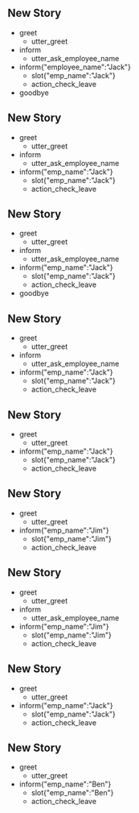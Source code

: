 ## New Story
* greet
    - utter_greet
* inform
    - utter_ask_employee_name
* inform{"employee_name":"Jack"}
    - slot{"emp_name":"Jack"}
    - action_check_leave
* goodbye

## New Story

* greet
    - utter_greet
* inform
    - utter_ask_employee_name
* inform{"emp_name":"Jack"}
    - slot{"emp_name":"Jack"}
    - action_check_leave

## New Story

* greet
    - utter_greet
* inform
    - utter_ask_employee_name
* inform{"emp_name":"Jack"}
    - slot{"emp_name":"Jack"}
    - action_check_leave
* goodbye

## New Story

* greet
    - utter_greet
* inform
    - utter_ask_employee_name
* inform{"emp_name":"Jack"}
    - slot{"emp_name":"Jack"}
    - action_check_leave

## New Story

* greet
    - utter_greet
* inform{"emp_name":"Jack"}
    - slot{"emp_name":"Jack"}
    - action_check_leave

## New Story

* greet
    - utter_greet
* inform{"emp_name":"Jim"}
    - slot{"emp_name":"Jim"}
    - action_check_leave

## New Story

* greet
    - utter_greet
* inform
    - utter_ask_employee_name
* inform{"emp_name":"Jim"}
    - slot{"emp_name":"Jim"}
    - action_check_leave

## New Story

* greet
    - utter_greet
* inform{"emp_name":"Jack"}
    - slot{"emp_name":"Jack"}
    - action_check_leave

## New Story

* greet
    - utter_greet
* inform{"emp_name":"Ben"}
    - slot{"emp_name":"Ben"}
    - action_check_leave
